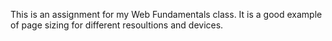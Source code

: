 This is an assignment for my Web Fundamentals class.  It is a good example of page sizing for different resoultions and devices.
